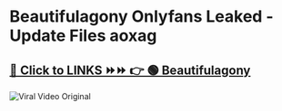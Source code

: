
 # Beautifulagony Onlyfans Leaked - Update Files aoxag

## <h2><a href="https://clipsfans.com/Beautifulagony&ref=git">🔗 Click to LINKS ⏩⏩ 👉 🟢 Beautifulagony </a></h2>

<a href="https://clipsfans.com/Beautifulagony&ref=git" rel="nofollow" data-target="animated-image.originalLink"><img src="https://i.ibb.co.com/xMMVF88/686577567.gif" alt="Viral Video Original" style="max-width: 100%; display: inline-block;" data-target="animated-image.originalImage"></a>

